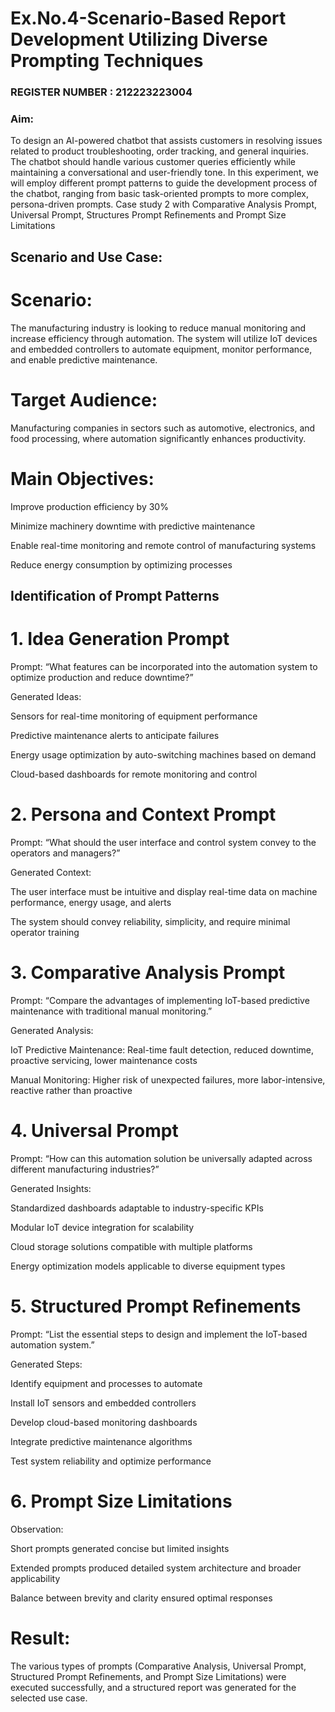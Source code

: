 # Ex.No.4-Scenario-Based Report Development Utilizing Diverse Prompting Techniques
                                                                            
### REGISTER NUMBER : 212223223004
### Aim: 
To design an AI-powered chatbot that assists customers in resolving issues related to product troubleshooting, order tracking, and general inquiries. The chatbot should handle various customer queries efficiently while maintaining a conversational and user-friendly tone. In this experiment, we will employ different prompt patterns to guide the development process of the chatbot, ranging from basic task-oriented prompts to more complex, persona-driven prompts. Case study 2 with Comparative Analysis Prompt, Universal Prompt, Structures Prompt Refinements and Prompt Size Limitations


## Scenario and Use Case:
# Scenario:
The manufacturing industry is looking to reduce manual monitoring and increase efficiency through automation. The system will utilize IoT devices and embedded controllers to automate equipment, monitor performance, and enable predictive maintenance.
# Target Audience:
Manufacturing companies in sectors such as automotive, electronics, and food processing, where automation significantly enhances productivity.
# Main Objectives:
Improve production efficiency by 30%

Minimize machinery downtime with predictive maintenance

Enable real-time monitoring and remote control of manufacturing systems

Reduce energy consumption by optimizing processes

## Identification of Prompt Patterns
# 1. Idea Generation Prompt
Prompt:
“What features can be incorporated into the automation system to optimize production and reduce downtime?”

Generated Ideas:

Sensors for real-time monitoring of equipment performance

Predictive maintenance alerts to anticipate failures

Energy usage optimization by auto-switching machines based on demand

Cloud-based dashboards for remote monitoring and control

# 2. Persona and Context Prompt
Prompt:
“What should the user interface and control system convey to the operators and managers?”

Generated Context:

The user interface must be intuitive and display real-time data on machine performance, energy usage, and alerts

The system should convey reliability, simplicity, and require minimal operator training

# 3. Comparative Analysis Prompt
Prompt:
“Compare the advantages of implementing IoT-based predictive maintenance with traditional manual monitoring.”

Generated Analysis:

IoT Predictive Maintenance: Real-time fault detection, reduced downtime, proactive servicing, lower maintenance costs

Manual Monitoring: Higher risk of unexpected failures, more labor-intensive, reactive rather than proactive

# 4. Universal Prompt
Prompt:
“How can this automation solution be universally adapted across different manufacturing industries?”

Generated Insights:

Standardized dashboards adaptable to industry-specific KPIs

Modular IoT device integration for scalability

Cloud storage solutions compatible with multiple platforms

Energy optimization models applicable to diverse equipment types

# 5. Structured Prompt Refinements
Prompt:
“List the essential steps to design and implement the IoT-based automation system.”

Generated Steps:

Identify equipment and processes to automate

Install IoT sensors and embedded controllers

Develop cloud-based monitoring dashboards

Integrate predictive maintenance algorithms

Test system reliability and optimize performance

# 6. Prompt Size Limitations
Observation:

Short prompts generated concise but limited insights

Extended prompts produced detailed system architecture and broader applicability

Balance between brevity and clarity ensured optimal responses


# Result:
The various types of prompts (Comparative Analysis, Universal Prompt, Structured Prompt Refinements, and Prompt Size Limitations) were executed successfully, and a structured report was generated for the selected use case.
